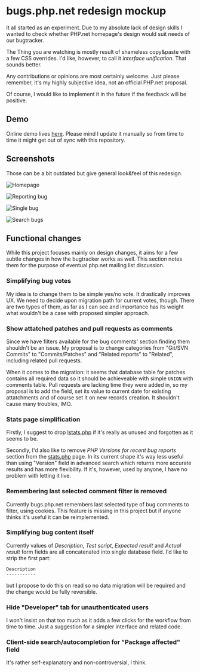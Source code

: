# bugs.php.net redesign mockup

It all started as an experiment. Due to my absolute lack of design skills I wanted
to check whether PHP.net homepage's design would suit needs of our bugtracker.

The Thing you are watching is mostly result of shameless copy&paste with a few CSS
overrides. I'd like, however, to call it *interface unification*. That sounds
better.

Any contributions or opinions are most certainly welcome. Just please remember,
it's my highly subjective idea, not an official PHP.net proposal.

Of course, I would like to implement it in the future if the feedback will be
positive.

## Demo
Online demo lives [here](http://sobak.pl/php-bugs-mockup). Please mind I update
it manually so from time to time it might get out of sync with this repository.

## Screenshots
Those can be a bit outdated but give general look&feel of this redesign.

![Homepage](http://sobak.pl/img/screenshots/RlgdlJXy.png)

![Reporting bug](http://sobak.pl/img/screenshots/L1LcRXOO.png)

![Single bug](http://sobak.pl/img/screenshots/hxiThOcP.png)

![Search bugs](http://sobak.pl/img/screenshots/0jUOng5Q.png)

## Functional changes
While this project focuses mainly on design changes, it aims for a few subtle changes in how
the bugtracker works as well. This section notes them for the purpose of eventual php.net
mailing list discussion.

### Simplifying bug votes
My idea is to change them to be simple yes/no vote. It drastically improves UX. We need to
decide upon migration path for current votes, though. There are two types of them, as far as
I can see and importance has its weight what wouldn't be a case with proposed simpler approach.

### Show attatched patches and pull requests as comments
Since we have filters available for the bug comments' section finding them shouldn't be an issue.
My proposal is to change categories from "Git/SVN Commits" to "Commits/Patches" and "Related reports"
to "Related", including related pull requests.

When it comes to the migration: it seems that database table for patches contains all required data
so it should be achieveable with simple `UNION` with comments table. Pull requests are lacking time
they were added in, so my proposal is to add the field, set its value to current date for existing
attatchments and of course set it on new records creation. It shouldn't cause many troubles, IMO.

### Stats page simplification
Firstly, I suggest to drop [lstats.php](https://bugs.php.net/lstats.php) if it's really as
unused and forgotten as it seems to be.

Secondly, I'd also like to remove *PHP Versions for recent bug reports* section from the
[stats.php](http://bugs.php.net) page. In its current shape it's way less useful than
using "Version" field in advanced search which returns more accurate results and has more
flexibility. If it's, however, used by anyone, I have no problem with letting it live.

### Remembering last selected comment filter is removed
Currently bugs.php.net remembers last selected type of bug comments to filter, using cookies. This
feature is missing in this project but if anyone thinks it's useful it can be reimplemented.

### Simplifying bug content itself
Currently values of *Description*, *Test script*, *Expected result* and *Actual result* form
fields are all concatenated into single database field. I'd like to strip the first part:
```
Description
-----------
```

but I propose to do this on read so no data migration will be required and the change would
be fully reversible.

### Hide "Developer" tab for unauthenticated users
I won't insist on that too much as it adds a few clicks for the workflow from time to time.
Just a suggestion for a simpler interface and related code.

### Client-side search/autocompletion for "Package affected" field
It's rather self-explanatory and non-controversial, I think.
